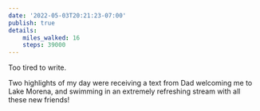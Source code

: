 ```yaml
---
date: '2022-05-03T20:21:23-07:00'
publish: true
details:
    miles_walked: 16
    steps: 39000
---
```

Too tired to write. 


Two highlights of my day were receiving a text from Dad welcoming me to Lake Morena, and swimming in an extremely refreshing stream with all these new friends!
